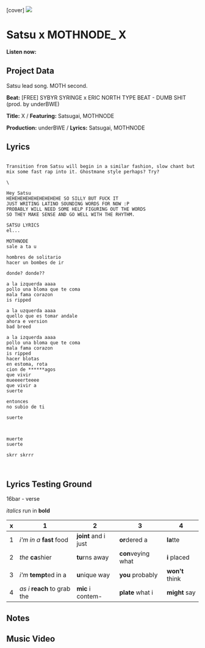[cover] ![](57175019_319474918741616_8502199518755923887_n.jpg)

# Satsu x MOTHNODE_ X

**Listen now:** 

## Project Data

Satsu lead song. MOTH second.

**Beat:** [FREE] SYBYR  SYRINGE x ERIC NORTH TYPE BEAT - DUMB SHIT  (prod. by underBWE)


**Title:** X / **Featuring:** Satsugai, MOTHNODE

**Production:** underBWE / **Lyrics:** Satsugai, MOTHNODE

## Lyrics


```

Transition from Satsu will begin in a similar fashion, slow chant but mix some fast rap into it. Ghostmane style perhaps? Try?

\

Hey Satsu
HEHEHEHEHEHEHEHEHEHE SO SILLY BUT FUCK IT
JUST WRITING LATINO SOUNDING WORDS FOR NOW :P
PROBABLY WILL NEED SOME HELP FIGURING OUT THE WORDS
SO THEY MAKE SENSE AND GO WELL WITH THE RHYTHM.
 
SATSU LYRICS
el...

MOTHNODE
sale a ta u

hombres de solitario
hacer un bombes de ir

donde? donde??

a la izquerda aaaa
pollo una bloma que te coma
mala fama corazon 
is ripped

a la uzquerda aaaa
quello que es tomar andale
ahora e version
bad breed

a la izquerda aaaa
pollo una bloma que te coma
mala fama corazon 
is ripped 
hacer blotas
en estoma, rota
cion de ******agos 
que vivir
mueeeerteeee
que vivir a 
suerte

entonces
no subio de ti

suerte



muerte
suerte

skrr skrrr



```

## Lyrics Testing Ground

16bar - verse

*italics* run in
**bold**

| x | 1 | 2 | 3 | 4 |
|---|---|---|---|---|
| 1 | *i'm in a* **fast** food | **joint** and i just  | **or**dered a  | **la**tte  |
| 2 | *the* **ca**shier | **tu**rns away  |  **con**veying what |  **i** placed |
| 3 | *i'm* **tempt**ed in a | **u**nique way  |  **you** probably |  **won't** think |
| 4 | *as i* **reach** to grab the |  **mic** i contem-  | **plate** what i | **might** say |

## Notes

## Music Video
